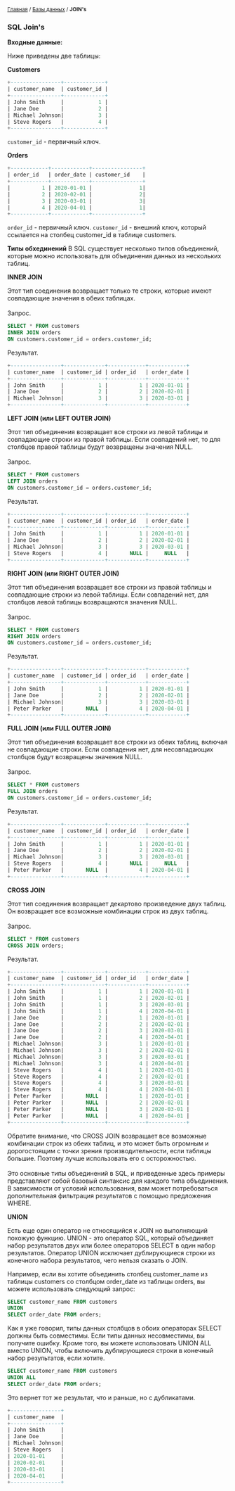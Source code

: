 <sub>[Главная](../../index.md) / [Базы данных](README.md) / **JOIN's** </sub>

### **SQL Join's**

**Входные данные:**

Ниже приведены две таблицы:

**Customers**

```sql
+----------------+-------------+
| customer_name  | customer_id |
+----------------+-------------+
| John Smith     |           1 |
| Jane Doe       |           2 |
| Michael Johnson|           3 |
| Steve Rogers   |           4 |
+----------------+-------------+
```
``customer_id`` - первичный ключ.

**Orders**
```sql
+------------+------------+----------------+
| order_id   | order_date | customer_id    |
+------------+------------+----------------+
|          1 | 2020-01-01 |               1|
|          2 | 2020-02-01 |               2|
|          3 | 2020-03-01 |               3|
|          4 | 2020-04-01 |               1|
+------------+------------+----------------+
```
``order_id`` - первичный ключ. 
``customer_id`` - внешний ключ, который ссылается на столбец customer_id в таблице customers.

**Типы обхединений**
В SQL существует несколько типов объединений, которые можно использовать для объединения данных из нескольких таблиц.

**INNER JOIN**

Этот тип соединения возвращает только те строки, которые имеют совпадающие значения в обеих таблицах.<br><br>
Запрос.
```sql
SELECT * FROM customers
INNER JOIN orders
ON customers.customer_id = orders.customer_id;
```
Результат.
```sql
+----------------+-------------+------------+------------+
| customer_name  | customer_id | order_id   | order_date |
+----------------+-------------+------------+------------+
| John Smith     |           1 |          1 | 2020-01-01 |
| Jane Doe       |           2 |          2 | 2020-02-01 |
| Michael Johnson|           3 |          3 | 2020-03-01 |
+----------------+-------------+------------+------------+
```

**LEFT JOIN (или LEFT OUTER JOIN)**

Этот тип объединения возвращает все строки из левой таблицы и совпадающие строки из правой таблицы. Если совпадений нет, то для столбцов правой таблицы будут возвращены значения NULL.<br><br>
Запрос.
```sql
SELECT * FROM customers
LEFT JOIN orders
ON customers.customer_id = orders.customer_id;
```
Результат.
```sql
+----------------+-------------+------------+------------+
| customer_name  | customer_id | order_id   | order_date |
+----------------+-------------+------------+------------+
| John Smith     |           1 |          1 | 2020-01-01 |
| Jane Doe       |           2 |          2 | 2020-02-01 |
| Michael Johnson|           3 |          3 | 2020-03-01 |
| Steve Rogers   |           4 |       NULL |     NULL   |
+----------------+-------------+------------+------------+
```
**RIGHT JOIN (или RIGHT OUTER JOIN)**

Этот тип объединения возвращает все строки из правой таблицы и совпадающие строки из левой таблицы. Если совпадений нет, для столбцов левой таблицы возвращаются значения NULL.<br><br>
Запрос.
```sql
SELECT * FROM customers
RIGHT JOIN orders
ON customers.customer_id = orders.customer_id;
```
Результат.
```sql
+----------------+-------------+------------+------------+
| customer_name  | customer_id | order_id   | order_date |
+----------------+-------------+------------+------------+
| John Smith     |           1 |          1 | 2020-01-01 |
| Jane Doe       |           2 |          2 | 2020-02-01 |
| Michael Johnson|           3 |          3 | 2020-03-01 |
| Peter Parker   |       NULL  |          4 | 2020-04-01 |
+----------------+-------------+------------+------------+
```

**FULL JOIN (или FULL OUTER JOIN)**

Этот тип объединения возвращает все строки из обеих таблиц, включая не совпадающие строки. Если совпадения нет, для несовпадающих столбцов будут возвращены значения NULL.<br><br>
Запрос.
```sql
SELECT * FROM customers
FULL JOIN orders
ON customers.customer_id = orders.customer_id;
```
Результат.
```sql
+----------------+-------------+------------+------------+
| customer_name  | customer_id | order_id   | order_date |
+----------------+-------------+------------+------------+
| John Smith     |           1 |          1 | 2020-01-01 |
| Jane Doe       |           2 |          2 | 2020-02-01 |
| Michael Johnson|           3 |          3 | 2020-03-01 |
| Steve Rogers   |           4 |       NULL |     NULL   |
| Peter Parker   |       NULL  |          4 | 2020-04-01 |
+----------------+-------------+------------+------------+
```
**CROSS JOIN**

Этот тип соединения возвращает декартово произведение двух таблиц. Он возвращает все возможные комбинации строк из двух таблиц.<br><br>
Запрос.
```sql
SELECT * FROM customers
CROSS JOIN orders;
```
Результат.
```sql
+----------------+-------------+------------+------------+
| customer_name  | customer_id | order_id   | order_date |
+----------------+-------------+------------+------------+
| John Smith     |           1 |          1 | 2020-01-01 |
| John Smith     |           1 |          2 | 2020-02-01 |
| John Smith     |           1 |          3 | 2020-03-01 |
| John Smith     |           1 |          4 | 2020-04-01 |
| Jane Doe       |           2 |          1 | 2020-01-01 |
| Jane Doe       |           2 |          2 | 2020-02-01 |
| Jane Doe       |           2 |          3 | 2020-03-01 |
| Jane Doe       |           2 |          4 | 2020-04-01 |
| Michael Johnson|           3 |          1 | 2020-01-01 |
| Michael Johnson|           3 |          2 | 2020-02-01 |
| Michael Johnson|           3 |          3 | 2020-03-01 |
| Michael Johnson|           3 |          4 | 2020-04-01 |
| Steve Rogers   |           4 |          1 | 2020-01-01 |
| Steve Rogers   |           4 |          2 | 2020-02-01 |
| Steve Rogers   |           4 |          3 | 2020-03-01 |
| Steve Rogers   |           4 |          4 | 2020-04-01 |
| Peter Parker   |       NULL  |          1 | 2020-01-01 |
| Peter Parker   |       NULL  |          2 | 2020-02-01 |
| Peter Parker   |       NULL  |          3 | 2020-03-01 |
| Peter Parker   |       NULL  |          4 | 2020-04-01 |
+----------------+-------------+------------+------------+
```
Обратите внимание, что CROSS JOIN возвращает все возможные комбинации строк из обеих таблиц, и это может быть огромным и дорогостоящим с точки зрения производительности, если таблицы большие. Поэтому лучше использовать его с осторожностью.
<br><br>
Это основные типы объединений в SQL, и приведенные здесь примеры представляют собой базовый синтаксис для каждого типа объединения. В зависимости от условий использования, вам может потребоваться дополнительная фильтрация результатов с помощью предложения WHERE.

**UNION**

Есть еще один оператор не относящийся к JOIN но выполняющий похожую функцию.
UNION - это оператор SQL, который объединяет набор результатов двух или более операторов SELECT в один набор результатов. Оператор UNION исключает дублирующиеся строки из конечного набора результатов, чего нельзя сказать о JOIN.

Например, если вы хотите объединить столбец customer_name из таблицы customers со столбцом order_date из таблицы orders, вы можете использовать следующий запрос:
```sql
SELECT customer_name FROM customers
UNION
SELECT order_date FROM orders;
```
Как я уже говорил, типы данных столбцов в обоих операторах SELECT должны быть совместимы. Если типы данных несовместимы, вы получите ошибку.
Кроме того, вы можете использовать UNION ALL вместо UNION, чтобы включить дублирующиеся строки в конечный набор результатов, если хотите.
```sql
SELECT customer_name FROM customers
UNION ALL
SELECT order_date FROM orders;
```
Это вернет тот же результат, что и раньше, но с дубликатами.
```sql
+----------------+
| customer_name  | 
+----------------+
| John Smith     |
| Jane Doe       |
| Michael Johnson|
| Steve Rogers   |
| 2020-01-01     |
| 2020-02-01     |
| 2020-03-01     |
| 2020-04-01     |
+----------------+
```
